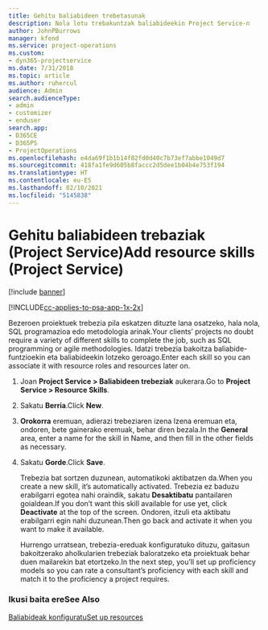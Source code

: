 ```yaml
---
title: Gehitu baliabideen trebetasunak
description: Nola lotu trebakuntzak baliabideekin Project Service-n
author: JohnPBurrows
manager: kfend
ms.service: project-operations
ms.custom:
- dyn365-projectservice
ms.date: 7/31/2018
ms.topic: article
ms.author: ruhercul
audience: Admin
search.audienceType:
- admin
- customizer
- enduser
search.app:
- D365CE
- D365PS
- ProjectOperations
ms.openlocfilehash: e4da69f1b1b14f02fd0d40c7b73ef7abbe1049d7
ms.sourcegitcommit: 418fa1fe9d605b8faccc2d5dee1b04b4e753f194
ms.translationtype: HT
ms.contentlocale: eu-ES
ms.lasthandoff: 02/10/2021
ms.locfileid: "5145838"
---
```

# <a name="add-resource-skills-project-service"></a><span data-ttu-id="cbc73-103">Gehitu baliabideen trebaziak (Project Service)</span><span class="sxs-lookup"><span data-stu-id="cbc73-103">Add resource skills (Project Service)</span></span>

[!include [banner](../includes/psa-now-project-operations.md)]

[!INCLUDE[cc-applies-to-psa-app-1x-2x](../includes/cc-applies-to-psa-app-1x-2x.md)]

<span data-ttu-id="cbc73-104">Bezeroen proiektuek trebezia pila eskatzen dituzte lana osatzeko, hala nola, SQL programazioa edo metodologia arinak.</span><span class="sxs-lookup"><span data-stu-id="cbc73-104">Your clients’ projects no doubt require a variety of different skills to complete the job, such as SQL programming or agile methodologies.</span></span> <span data-ttu-id="cbc73-105">Idatzi trebezia bakoitza baliabide-funtzioekin eta baliabideekin lotzeko geroago.</span><span class="sxs-lookup"><span data-stu-id="cbc73-105">Enter each skill so you can associate it with resource roles and resources later on.</span></span>  
  
1. <span data-ttu-id="cbc73-106">Joan **Project Service > Baliabideen trebeziak** aukerara.</span><span class="sxs-lookup"><span data-stu-id="cbc73-106">Go to **Project Service > Resource Skills**.</span></span>  
  
2. <span data-ttu-id="cbc73-107">Sakatu **Berria**.</span><span class="sxs-lookup"><span data-stu-id="cbc73-107">Click **New**.</span></span>  
  
3. <span data-ttu-id="cbc73-108">**Orokorra** eremuan, adierazi trebeziaren izena Izena eremuan eta, ondoren, bete gainerako eremuak, behar diren bezala.</span><span class="sxs-lookup"><span data-stu-id="cbc73-108">In the **General** area, enter a name for the skill in Name, and then fill in the other fields as necessary.</span></span>  
  
4. <span data-ttu-id="cbc73-109">Sakatu **Gorde**.</span><span class="sxs-lookup"><span data-stu-id="cbc73-109">Click **Save**.</span></span>  
  
   <span data-ttu-id="cbc73-110">Trebezia bat sortzen duzunean, automatikoki aktibatzen da.</span><span class="sxs-lookup"><span data-stu-id="cbc73-110">When you create a new skill, it’s automatically activated.</span></span> <span data-ttu-id="cbc73-111">Trebezia ez baduzu erabilgarri egotea nahi oraindik, sakatu **Desaktibatu** pantailaren goialdean.</span><span class="sxs-lookup"><span data-stu-id="cbc73-111">If you don’t want this skill available for use yet, click **Deactivate** at the top of the screen.</span></span> <span data-ttu-id="cbc73-112">Ondoren, itzuli eta aktibatu erabilgarri egin nahi duzunean.</span><span class="sxs-lookup"><span data-stu-id="cbc73-112">Then go back and activate it when you want to make it available.</span></span>  
  
   <span data-ttu-id="cbc73-113">Hurrengo urratsean, trebezia-ereduak konfiguratuko dituzu, gaitasun bakoitzerako aholkularien trebeziak baloratzeko eta proiektuak behar duen mailarekin bat etortzeko.</span><span class="sxs-lookup"><span data-stu-id="cbc73-113">In the next step, you’ll set up proficiency models so you can rate a consultant’s proficiency with each skill and match it to the proficiency a project requires.</span></span>  
  
### <a name="see-also"></a><span data-ttu-id="cbc73-114">Ikusi baita ere</span><span class="sxs-lookup"><span data-stu-id="cbc73-114">See Also</span></span>  
 [<span data-ttu-id="cbc73-115">Baliabideak konfiguratu</span><span class="sxs-lookup"><span data-stu-id="cbc73-115">Set up resources</span></span>](../psa/set-up-resources.md)
